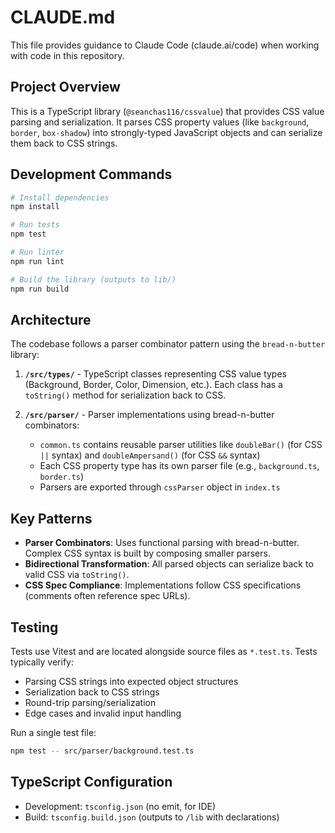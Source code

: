 # CLAUDE.md

This file provides guidance to Claude Code (claude.ai/code) when working with code in this repository.

## Project Overview

This is a TypeScript library (`@seanchas116/cssvalue`) that provides CSS value parsing and serialization. It parses CSS property values (like `background`, `border`, `box-shadow`) into strongly-typed JavaScript objects and can serialize them back to CSS strings.

## Development Commands

```bash
# Install dependencies
npm install

# Run tests
npm test

# Run linter
npm run lint

# Build the library (outputs to lib/)
npm run build
```

## Architecture

The codebase follows a parser combinator pattern using the `bread-n-butter` library:

1. **`/src/types/`** - TypeScript classes representing CSS value types (Background, Border, Color, Dimension, etc.). Each class has a `toString()` method for serialization back to CSS.

2. **`/src/parser/`** - Parser implementations using bread-n-butter combinators:
   - `common.ts` contains reusable parser utilities like `doubleBar()` (for CSS `||` syntax) and `doubleAmpersand()` (for CSS `&&` syntax)
   - Each CSS property type has its own parser file (e.g., `background.ts`, `border.ts`)
   - Parsers are exported through `cssParser` object in `index.ts`

## Key Patterns

- **Parser Combinators**: Uses functional parsing with bread-n-butter. Complex CSS syntax is built by composing smaller parsers.
- **Bidirectional Transformation**: All parsed objects can serialize back to valid CSS via `toString()`.
- **CSS Spec Compliance**: Implementations follow CSS specifications (comments often reference spec URLs).

## Testing

Tests use Vitest and are located alongside source files as `*.test.ts`. Tests typically verify:
- Parsing CSS strings into expected object structures
- Serialization back to CSS strings
- Round-trip parsing/serialization
- Edge cases and invalid input handling

Run a single test file:
```bash
npm test -- src/parser/background.test.ts
```

## TypeScript Configuration

- Development: `tsconfig.json` (no emit, for IDE)
- Build: `tsconfig.build.json` (outputs to `/lib` with declarations)
